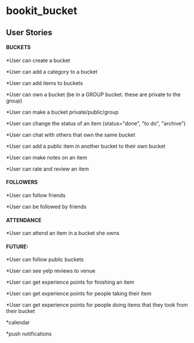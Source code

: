 bookit_bucket
=============

## User Stories

#### BUCKETS
*User can create a bucket

*User can add a category to a bucket

*User can add items to buckets

*User can own a bucket (be in a GROUP bucket. these are private to the group)

*User can make a bucket private/public/group

*User can change the status of an item (status="done", "to do", "archive")

*User can chat with others that own the same bucket

*User can add a public item in another bucket to their own bucket

*User can make notes on an item

*User can rate and review an item

#### FOLLOWERS
*User can follow friends

*User can be followed by friends

#### ATTENDANCE
*User can attend an item in a bucket she owns

#### FUTURE:
*User can follow public buckets

*User can see yelp reviews to venue

*User can get experience points for finishing an item

*User can get experience points for people taking their item

*User can get experience points for people doing items that they took from their bucket

*calendar

*push notifications

